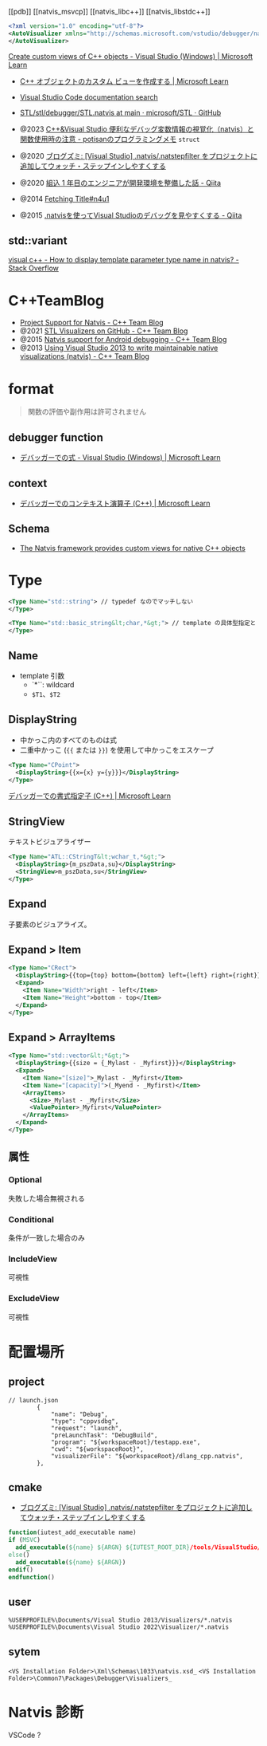 [[pdb]]
[[natvis_msvcp]] [[natvis_libc++]] [[natvis_libstdc++]]

```xml
<?xml version="1.0" encoding="utf-8"?>
<AutoVisualizer xmlns="http://schemas.microsoft.com/vstudio/debugger/natvis/2010">
</AutoVisualizer>
```

[Create custom views of C++ objects - Visual Studio (Windows) | Microsoft Learn](https://learn.microsoft.com/en-us/visualstudio/debugger/create-custom-views-of-native-objects?view=vs-2022)

- [C++ オブジェクトのカスタム ビューを作成する | Microsoft Learn](https://learn.microsoft.com/ja-jp/visualstudio/debugger/create-custom-views-of-native-objects?view=vs-2022)

- [Visual Studio Code documentation search](https://code.visualstudio.com/Search?q=natvis)

- [STL/stl/debugger/STL.natvis at main · microsoft/STL · GitHub](https://github.com/microsoft/STL/blob/main/stl/debugger/STL.natvis)

- @2023 [C++&Visual Studio 便利なデバッグ変数情報の視覚化（natvis）と関数使用時の注意 - potisanのプログラミングメモ](https://potisan-programming-memo.hatenablog.jp/entry/2023/01/12/062155)
  `struct`

- @2020 [ブログズミ: [Visual Studio] .natvis/.natstepfilter をプロジェクトに追加してウォッチ・ステップインしやすくする](https://srz-zumix.blogspot.com/2020/05/visual-studio-natvisnatstepfilter.html)
- @2020 [組込 1 年目のエンジニアが開発環境を整備した話 - Qiita](https://qiita.com/utisam/items/dd8717e007326e360e41)
- @2014 [Fetching Title#n4u1](https://mariusbancila.ro/blog/2014/06/04/per-project-natvis-files-in-visual-studio-14/)
- @2015 [.natvisを使ってVisual Studioのデバッグを見やすくする - Qiita](https://qiita.com/bigengelt/items/91a4eff6a8385a30f6ae)

## std::variant

[visual c++ - How to display template parameter type name in natvis? - Stack Overflow](https://stackoverflow.com/questions/54458842/how-to-display-template-parameter-type-name-in-natvis)

# C++TeamBlog

- [Project Support for Natvis - C++ Team Blog](https://devblogs.microsoft.com/cppblog/project-support-for-natvis/)
- @2021 [STL Visualizers on GitHub - C++ Team Blog](https://devblogs.microsoft.com/cppblog/stl-visualizers-on-github/)
- @2015 [Natvis support for Android debugging - C++ Team Blog](https://devblogs.microsoft.com/cppblog/natvis-support-for-android-debugging/)
- @2013 [Using Visual Studio 2013 to write maintainable native visualizations (natvis) - C++ Team Blog](https://devblogs.microsoft.com/cppblog/using-visual-studio-2013-to-write-maintainable-native-visualizations-natvis/)

# format

> 関数の評価や副作用は許可されません

## debugger function

- [デバッガーでの式 - Visual Studio (Windows) | Microsoft Learn](https://learn.microsoft.com/ja-jp/visualstudio/debugger/expressions-in-the-debugger?view=vs-2022#BKMK_Using_debugger_intrinisic_functions_to_maintain_state)

## context

- [デバッガーでのコンテキスト演算子 (C++) | Microsoft Learn](https://learn.microsoft.com/ja-jp/visualstudio/debugger/context-operator-cpp?view=vs-2022)

## Schema

- [The Natvis framework provides custom views for native C++ objects](https://code.visualstudio.com/docs/cpp/natvis)

# Type

```xml
<Type Name="std::string"> // typedef なのでマッチしない
</Type>

<TYpe Name="std::basic_string&lt;char,*&gt;"> // template の具体型指定と *
</Type>
```

## Name

- template 引数
  - `\*``: wildcard
  - `$T1`、`$T2`

## DisplayString

- 中かっこ内のすべてのものは式
- 二重中かっこ (`{{` または `}}`) を使用して中かっこをエスケープ

```xml
<Type Name="CPoint">
  <DisplayString>{{x={x} y={y}}}</DisplayString>
</Type>
```

[デバッガーでの書式指定子 (C++) | Microsoft Learn](https://learn.microsoft.com/ja-jp/visualstudio/debugger/format-specifiers-in-cpp?view=vs-2022#BKMK_Visual_Studio_2012_format_specifiers)

## StringView

テキストビジュアライザー

```xml
<Type Name="ATL::CStringT&lt;wchar_t,*&gt;">
  <DisplayString>{m_pszData,su}</DisplayString>
  <StringView>m_pszData,su</StringView>
</Type>
```

## Expand

子要素のビジュアライズ。

## Expand > Item

```xml
<Type Name="CRect">
  <DisplayString>{{top={top} bottom={bottom} left={left} right={right}}}</DisplayString>
  <Expand>
    <Item Name="Width">right - left</Item>
    <Item Name="Height">bottom - top</Item>
  </Expand>
</Type>
```

## Expand > ArrayItems

```xml
<Type Name="std::vector&lt;*&gt;">
  <DisplayString>{{size = {_Mylast - _Myfirst}}}</DisplayString>
  <Expand>
    <Item Name="[size]">_Mylast - _Myfirst</Item>
    <Item Name="[capacity]">(_Myend - _Myfirst)</Item>
    <ArrayItems>
      <Size>_Mylast - _Myfirst</Size>
      <ValuePointer>_Myfirst</ValuePointer>
    </ArrayItems>
  </Expand>
</Type>
```

## 属性

### Optional

失敗した場合無視される

### Conditional

条件が一致した場合のみ

### IncludeView

可視性

### ExcludeView

可視性

# 配置場所

## project

```json5
// launch.json
        {
            "name": "Debug",
            "type": "cppvsdbg",
            "request": "launch",
            "preLaunchTask": "DebugBuild",
            "program": "${workspaceRoot}/testapp.exe",
            "cwd": "${workspaceRoot}",
            "visualizerFile": "${workspaceRoot}/dlang_cpp.natvis",
        },

```

## cmake

- [ブログズミ: [Visual Studio] .natvis/.natstepfilter をプロジェクトに追加してウォッチ・ステップインしやすくする](https://srz-zumix.blogspot.com/2020/05/visual-studio-natvisnatstepfilter.html)

```cmake
function(iutest_add_executable name)
if (MSVC)
  add_executable(${name} ${ARGN} ${IUTEST_ROOT_DIR}/tools/VisualStudio/Visualizers/iutest.natvis)
else()
  add_executable(${name} ${ARGN})
endif()
endfunction()
```

## user

`%USERPROFILE%\Documents/Visual Studio 2013/Visualizers/*.natvis`
`%USERPROFILE%\Documents\Visual Studio 2022\Visualizer/*.natvis`

## sytem

`<VS Installation Folder>\Xml\Schemas\1033\natvis.xsd_`
`<VS Installation Folder>\Common7\Packages\Debugger\Visualizers_`

# Natvis 診断

VSCode ?
